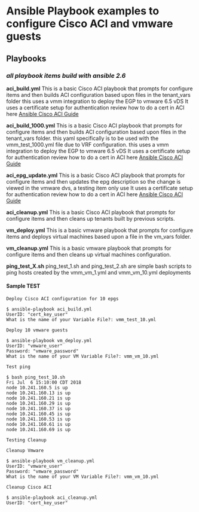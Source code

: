 # Ansible Playbook examples to configure Cisco ACI and vmware guests

## Playbooks

### *all playbook items build with ansible 2.6*

**aci_build.yml**
    This is a basic Cisco ACI playbook that prompts for configure items and then builds ACI configuration based upon files in the tenant_vars folder
    this uses a vmm integration to deploy the EGP to vmware 6.5 vDS
    It uses a certificate setup for authentication
    review how to do a cert in ACI here [Ansible Cisco ACI Guide](https://docs.ansible.com/ansible/2.5/scenario_guides/guide_aci.html)

**aci_build_1000.yml**
    This is a basic Cisco ACI playbook that prompts for configure items and then builds ACI configuration based upon files in the tenant_vars folder. this yaml specifically is to be used with the vmm_test_1000.yml file due to VRF configuration.
    this uses a vmm integration to deploy the EGP to vmware 6.5 vDS
    It uses a certificate setup for authentication
    review how to do a cert in ACI here [Ansible Cisco ACI Guide](https://docs.ansible.com/ansible/2.5/scenario_guides/guide_aci.html)

**aci_epg_update.yml**
    This is a basic Cisco ACI playbook that prompts for configure items and then updates the epg description so the change is viewed in the vmware dvs, a testing item only use
    It uses a certificate setup for authentication
    review how to do a cert in ACI here [Ansible Cisco ACI Guide](https://docs.ansible.com/ansible/2.5/scenario_guides/guide_aci.html)

**aci_cleanup.yml**
    This is a basic Cisco ACI playbook that prompts for configure items and then cleans up tenants built by previous scripts.

**vm_deploy.yml**
    This is a basic vmware playbook that prompts for configure items and deploys virtual machines based upon a file in the vm_vars folder.

**vm_cleanup.yml**
    This is a basic vmware playbook that prompts for configure items and then cleans up virtual machines configuration.

**ping_test_X.sh**
    ping_test_1.sh and ping_test_2.sh are simple bash scripts to ping hosts created by the vmm_vm_1.yml and vmm_vm_10.yml deployments

#### Sample TEST

    Deploy Cisco ACI configuration for 10 epgs

    $ ansible-playbook aci_build.yml
    UserID: "cert_key_user"
    What is the name of your Variable File?: vmm_test_10.yml

    Deploy 10 vmware guests

    $ ansible-playbook vm_deploy.yml
    UserID: "vmware_user"
    Password: "vmware_password"
    What is the name of your VM Variable File?: vmm_vm_10.yml

    Test ping

    $ bash ping_test_10.sh
    Fri Jul  6 15:10:00 CDT 2018
    node 10.241.160.5 is up
    node 10.241.160.13 is up
    node 10.241.160.21 is up
    node 10.241.160.29 is up
    node 10.241.160.37 is up
    node 10.241.160.45 is up
    node 10.241.160.53 is up
    node 10.241.160.61 is up
    node 10.241.160.69 is up

    Testing Cleanup

    Cleanup Vmware

    $ ansible-playbook vm_cleanup.yml
    UserID: "vmware_user"
    Password: "vmware_password"
    What is the name of your VM Variable File?: vmm_vm_10.yml

    Cleanup Cisco ACI

    $ ansible-playbook aci_cleanup.yml
    UserID: "cert_key_user"